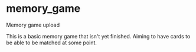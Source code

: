 # memory_game
Memory game upload


This is a basic memory game that isn't yet finished.  Aiming to have cards to be able to be matched at some point.

